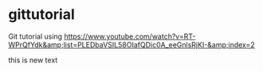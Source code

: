 # gittutorial
Git tutorial using https://www.youtube.com/watch?v=RT-WPrQfYdk&amp;list=PLEDbaVSIL58OIafQDic0A_eeGnlsRjKI-&amp;index=2

this is new text